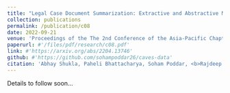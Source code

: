```yaml
---
title: "Legal Case Document Summarization: Extractive and Abstractive Methods and their Evaluation"
collection: publications
permalink: /publication/c08
date: 2022-09-21
venue: 'Proceedings of the The 2nd Conference of the Asia-Pacific Chapter of the Association for Computational Linguistics, AACL 2022'
paperurl: #'/files/pdf/research/c08.pdf'
link: #'https://arxiv.org/abs/2204.13746'
github: #'https://github.com/sohampoddar26/caves-data'
citation: 'Abhay Shukla, Paheli Bhattacharya, Soham Poddar, <b>Rajdeep Mukherjee</b>, Kripabandhu Ghosh, Pawan Goyal and Saptarshi Ghosh'
---
```

Details to follow soon...

<!--
[Paper](/files/pdf/research/c07.pdf){: .btn--research} [Code](https://github.com/sohampoddar26/caves-data){: .btn--research} [Poster](/files/pdf/research/CAVES_SIGIR2022_Poster.pdf){: .btn--research} [Slides](https://docs.google.com/presentation/d/e/2PACX-1vQw4i9eslnalTY1xQ20KT-9drFglpyU2004q-HHkd6UQNh1WYyS18p9r8smYFOxCVg1_X644XczMBD1/pub?start=true&loop=false&delayms=5000){: .btn--research} [Video](https://dl.acm.org/doi/10.1145/3477495.3531745){: .btn--research} [Citation](https://dl.acm.org/doi/10.1145/3477495.3531745){: .btn--research}
/>